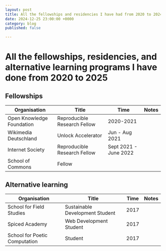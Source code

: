 ```yaml
---
layout: post
title: All the fellowships and residencies I have had from 2020 to 2024
date: 2024-12-25 23:00:00 +0000
category: blog
published: false

---
```


# All the fellowships, residencies, and alternative learning programs I have done from 2020 to 2025

## Fellowships

| Organisation  |  Title  |  Time  |  Notes 
|------ | ------ | ------ | ---------- | 
| Open Knowledge Foundation | Reproducible Research Fellow | 2020-2021 | 
| Wikimedia Deutschland  | Unlock Accelerator | Jun - Aug 2021 |
| Internet Society  | Reproducible Research Fellow | Sept 2021 - June 2022 |
| School of Commons  | Fellow | |

## Alternative learning

| Organisation  |  Title  |  Time  |  Notes 
|------ | ------ | ------ | ---------- | 
| School for Field Studies | Sustainable Development Student | 2017 | 
| Spiced Academy | Web Development Student | 2017 | 
| School for Poetic Computation | Student | 2017 | 

